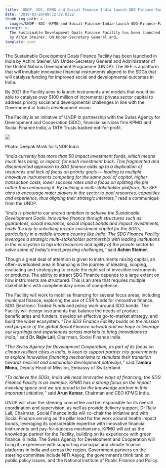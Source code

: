 ```yaml
---
title: 'UNDP, SDC, KPMG and Social Finance India launch SDG Finance Facility in India'
date: '2019-03-20T09:32:39.032Z'
thumb_img_path: >-
  images/UNDP--SDC--KPMG-and-Social-Finance-India-launch-SDG-Finance-Facility-in-India/1*2shhQ90JpjoNgas3YOlQdw.jpeg
excerpt: >-
  The Sustainable Development Goals Finance Facility has been launched in India
  by Achim Steiner, UN Under-Secretary General and…
template: post
---
```

The Sustainable Development Goals Finance Facility has been launched in India by Achim Steiner, UN Under-Secretary General and Administrator of the United Nations Development Programme (UNDP). The SFF is a platform that will incubate innovative financial instruments aligned to the SDGs that will catalyse funding for improved social and developmental outcomes in India.

By 2021 the Facility aims to launch instruments and models that would be able to catalyse over $100 million of incremental private sector capital to address priority social and developmental challenges in line with the Government of India’s development vision.

The Facility is an initiative of UNDP in partnership with the Swiss Agency for Development and Cooperation (SDC), financial services firm KPMG and Social Finance India, a TATA Trusts backed not-for-profit.

![](/images/UNDP--SDC--KPMG-and-Social-Finance-India-launch-SDG-Finance-Facility-in-India/1*2shhQ90JpjoNgas3YOlQdw.jpeg)

<figcaption>Photo: Deepak Malik for UNDP&nbsp;India</figcaption>

“*India currently has more than 50 impact investment funds, which means much less bang, or impact, for each investment buck. This fragmented and disconnected approach to SDG finance adds up to a duplication of resources and lack of focus on priority goals — leading to multiple innovative instruments competing for the same pool of capital, higher transaction costs, lower success rates and a focus on splitting the pie rather than enhancing it. By building a multi-stakeholder platform, the SFF aims to encourage major players in the sector to pool resources, capacities and experience, thus aligning their strategic interests,*” read a communiqué from the UNDP.

“*India is pivotal to our shared ambition to achieve the Sustainable Development Goals. Innovative finance through structures such as guarantees, social insurance, social impact bonds and impact investments, holds the key to unlocking private investment capital for the SDGs, particularly in a middle-income country like India. The SDG Finance Facility leverages a strategic multi-stakeholder partnership with leading institutions in the ecosystem to tap into resources and agility of the private sector to solve some of today’s most pressing challenges,*” said **Achim Steiner**.

Though a great deal of attention is given to instruments raising capital, an often-overlooked area in financing is the journey of ideating, scoping, evaluating and strategizing to create the right set of investible instruments or products. The ability to attract SDG Finance depends to a large extent on how instruments are structured. This is an area that requires multiple stakeholders with complimentary areas of competence.

The Facility will work to mobilise financing for several focus areas, including municipal finance, exploring the use of CSR funds for innovative finance, SDG Electronic Traded Funds and policy work around SDG bonds. The Facility will design instruments that balance the needs of product beneficiaries and funders, develop an effective go-to-market strategy, and build the wider ecosystem. “*The SDG Finance Facility builds on the mission and purpose of the global Social Finance network and we hope to leverage our learnings and experiences across markets to bring innovations to India,*” said **Dr. Rajiv Lall**, Chairman, Social Finance India.

“*The Swiss Agency for Development Cooperation, as part of its focus on climate resilient cities in India, is keen to support partner city governments to explore innovative financing mechanisms to stimulate their transition towards resilient and sustainable development pathways,*” said **Tamara Mona**, Deputy Head of Mission, Embassy of Switzerland.

“*To achieve the SDGs, India will need innovative ways of financing; the SDG Finance Facility is an example. KPMG has a strong focus on the impact investing space and we are proud to be the knowledge partner in this important initiative,*” said **Arun Kumar**, Chairman and CEO KPMG India.

UNDP will chair the steering committee and be responsible for its overall coordination and supervision, as well as provide delivery support. Dr Rajiv Lall, Chairman, Social Finance India will co-chair the initiative and with Social Finance serving as the pillar lead for the work around health impact bonds, leveraging its considerable expertise with innovative financial instruments and pay-for-success mechanisms. KPMG will act as the knowledge partner for the Facility, building on its experience with green finance in India. The Swiss Agency for Development and Cooperation will bring its experience with supporting municipal and climate finance platforms in India and across the region. Government partners on the steering committee include NITI Aayog, the government’s think tank on public policy issues, and the National Institute of Public Finance and Policy.
